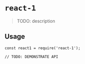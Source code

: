 # `react-1`

> TODO: description

## Usage

```
const react1 = require('react-1');

// TODO: DEMONSTRATE API
```
